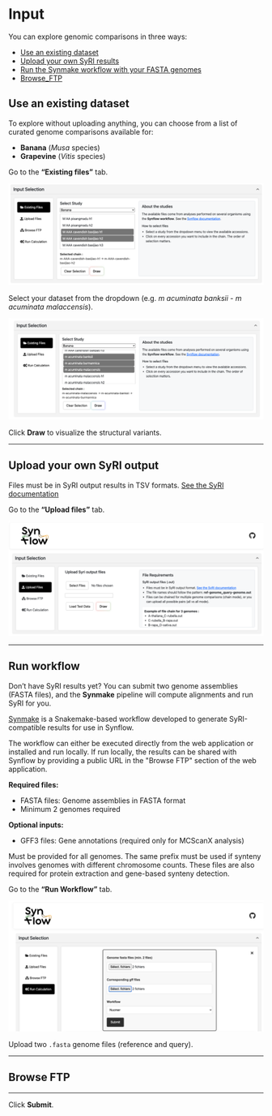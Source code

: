 
# Input
You can explore genomic comparisons in three ways:

- [Use an existing dataset](#use-an-existing-dataset)
- [Upload your own SyRI results](#upload-your-own-syri-output)
- [Run the Synmake workflow with your FASTA genomes](#run-the-synmake-workflow)
- [Browse_FTP](#browse-ftp)


## Use an existing dataset

To explore without uploading anything, you can choose from a list of curated genome comparisons available for:

- **Banana** (*Musa* species)
- **Grapevine** (*Vitis* species)

Go to the **“Existing files”** tab.

![Existing files](assets/existing_files.png "Existing files")

Select your dataset from the dropdown (e.g. *m acuminata banksii - m acuminata malaccensis*).

![Dataset](assets/select_genome.png "Dataset")

Click **Draw** to visualize the structural variants.

---

## Upload your own SyRI output

Files must be in SyRI output results in TSV formats. [See the SyRI documentation](https://schneebergerlab.github.io/syri/fileformat.html)

Go to the **“Upload files”** tab.

![Upload file](assets/upload_file.png "Upload file")

---

## Run workflow

Don’t have SyRI results yet? You can submit two genome assemblies (FASTA files), and the **Synmake** pipeline will compute alignments and run SyRI for you.

[Synmake](https://gitlab.cirad.fr/agap/cluster/snakemake/synflow) is a Snakemake-based workflow developed to generate SyRI-compatible results for use in Synflow.

The workflow can either be executed directly from the web application or installed and run locally.
If run locally, the results can be shared with Synflow by providing a public URL in the "Browse FTP" section of the web application.

**Required files:**

- FASTA files: Genome assemblies in FASTA format
- Minimum 2 genomes required

**Optional inputs:**

- GFF3 files: Gene annotations (required only for MCScanX analysis)
  
Must be provided for all genomes. The same prefix must be used if synteny involves genomes with different chromosome counts.
These files are also required for protein extraction and gene-based synteny detection.

Go to the **“Run Workflow”** tab.

![Run job](assets/run_workflow.png "Run job")

Upload two `.fasta` genome files (reference and query).

---

## Browse FTP


---


Click **Submit**. 

 
